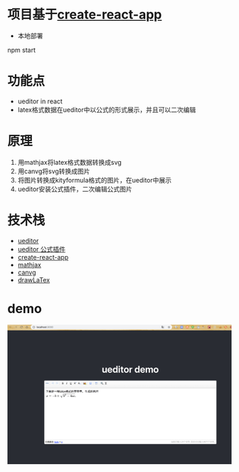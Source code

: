 # 项目基于[create-react-app](https://github.com/facebook/create-react-app)

- 本地部署

npm start

# 功能点

- ueditor in react
- latex格式数据在ueditor中以公式的形式展示，并且可以二次编辑

# 原理

1. 用mathjax将latex格式数据转换成svg
2. 用canvg将svg转换成图片
3. 将图片转换成kityformula格式的图片，在ueditor中展示
4. ueditor安装公式插件，二次编辑公式图片

# 技术栈

- [ueditor](https://ueditor.baidu.com/website/index.html)
- [ueditor 公式插件](https://ueditor.baidu.com/website/kityformula.html)
- [create-react-app](https://github.com/facebook/create-react-app)
- [mathjax](https://www.mathjax.org)
- [canvg](https://github.com/canvg/canvg)
- [drawLaTex](https://github.com/leeenx/drawLaTex)

# demo

![image](./ueditor.jpg)
